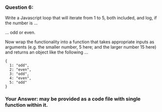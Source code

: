 ### Question 6:

Write a Javascript loop that will iterate from 1 to 5, both included, and log, if the number is ...

... odd or even.

Now wrap the functionality into a function that takes appropriate inputs as arguments (e.g. the smaller number, 5 here; and the larger number 15 here) and returns an object like the following ...

    {
      1: "odd",
      2: "even",
      3: "odd",
      4: "even",
      5: "odd"
    }


### Your Answer: may be provided as a code file with single function within it.

